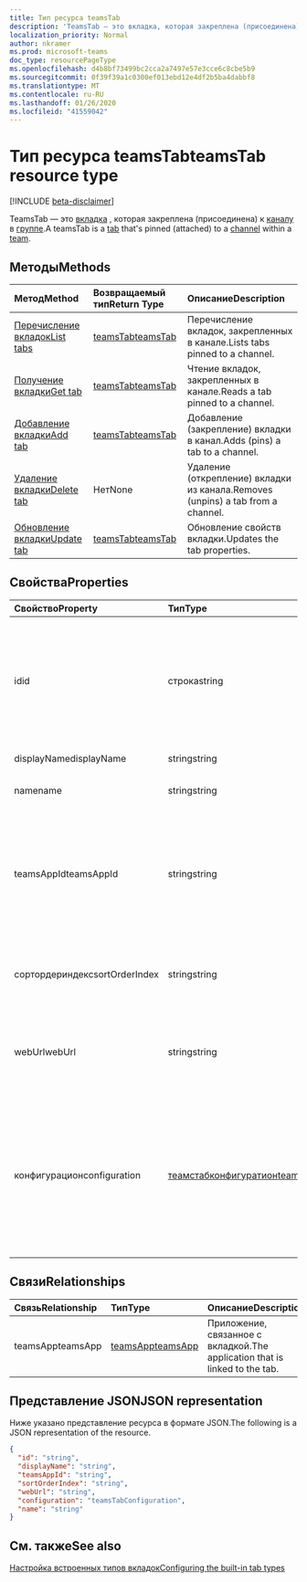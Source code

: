 ```yaml
---
title: Тип ресурса teamsTab
description: 'TeamsTab — это вкладка, которая закреплена (присоединена) к каналу в группе. '
localization_priority: Normal
author: nkramer
ms.prod: microsoft-teams
doc_type: resourcePageType
ms.openlocfilehash: d4b8bf73499bc2cca2a7497e57e3cce6c8cbe5b9
ms.sourcegitcommit: 0f39f39a1c0300ef013ebd12e4df2b5ba4dabbf8
ms.translationtype: MT
ms.contentlocale: ru-RU
ms.lasthandoff: 01/26/2020
ms.locfileid: "41559042"
---
```

# <a name="teamstab-resource-type"></a><span data-ttu-id="ba5ff-103">Тип ресурса teamsTab</span><span class="sxs-lookup"><span data-stu-id="ba5ff-103">teamsTab resource type</span></span>

[!INCLUDE [beta-disclaimer](../../includes/beta-disclaimer.md)]

<span data-ttu-id="ba5ff-104">TeamsTab — это [вкладка](../resources/teamstab.md) , которая закреплена (присоединена) к [каналу](channel.md) в [группе](team.md).</span><span class="sxs-lookup"><span data-stu-id="ba5ff-104">A teamsTab is a [tab](../resources/teamstab.md) that's pinned (attached) to a [channel](channel.md) within a [team](team.md).</span></span> 

## <a name="methods"></a><span data-ttu-id="ba5ff-105">Методы</span><span class="sxs-lookup"><span data-stu-id="ba5ff-105">Methods</span></span>

| <span data-ttu-id="ba5ff-106">Метод</span><span class="sxs-lookup"><span data-stu-id="ba5ff-106">Method</span></span>       | <span data-ttu-id="ba5ff-107">Возвращаемый тип</span><span class="sxs-lookup"><span data-stu-id="ba5ff-107">Return Type</span></span>  |<span data-ttu-id="ba5ff-108">Описание</span><span class="sxs-lookup"><span data-stu-id="ba5ff-108">Description</span></span>|
|:---------------|:--------|:----------|
|[<span data-ttu-id="ba5ff-109">Перечисление вкладок</span><span class="sxs-lookup"><span data-stu-id="ba5ff-109">List tabs</span></span>](../api/teamstab-list.md) | [<span data-ttu-id="ba5ff-110">teamsTab</span><span class="sxs-lookup"><span data-stu-id="ba5ff-110">teamsTab</span></span>](teamstab.md) | <span data-ttu-id="ba5ff-111">Перечисление вкладок, закрепленных в канале.</span><span class="sxs-lookup"><span data-stu-id="ba5ff-111">Lists tabs pinned to a channel.</span></span>|
|[<span data-ttu-id="ba5ff-112">Получение вкладки</span><span class="sxs-lookup"><span data-stu-id="ba5ff-112">Get tab</span></span>](../api/teamstab-get.md) | [<span data-ttu-id="ba5ff-113">teamsTab</span><span class="sxs-lookup"><span data-stu-id="ba5ff-113">teamsTab</span></span>](teamstab.md) | <span data-ttu-id="ba5ff-114">Чтение вкладок, закрепленных в канале.</span><span class="sxs-lookup"><span data-stu-id="ba5ff-114">Reads a tab pinned to a channel.</span></span>|
|[<span data-ttu-id="ba5ff-115">Добавление вкладки</span><span class="sxs-lookup"><span data-stu-id="ba5ff-115">Add tab</span></span>](../api/teamstab-add.md) | [<span data-ttu-id="ba5ff-116">teamsTab</span><span class="sxs-lookup"><span data-stu-id="ba5ff-116">teamsTab</span></span>](teamstab.md) | <span data-ttu-id="ba5ff-117">Добавление (закрепление) вкладки в канал.</span><span class="sxs-lookup"><span data-stu-id="ba5ff-117">Adds (pins) a tab to a channel.</span></span>|
|[<span data-ttu-id="ba5ff-118">Удаление вкладки</span><span class="sxs-lookup"><span data-stu-id="ba5ff-118">Delete tab</span></span>](../api/teamstab-delete.md) | <span data-ttu-id="ba5ff-119">Нет</span><span class="sxs-lookup"><span data-stu-id="ba5ff-119">None</span></span> | <span data-ttu-id="ba5ff-120">Удаление (открепление) вкладки из канала.</span><span class="sxs-lookup"><span data-stu-id="ba5ff-120">Removes (unpins) a tab from a channel.</span></span>|
|[<span data-ttu-id="ba5ff-121">Обновление вкладки</span><span class="sxs-lookup"><span data-stu-id="ba5ff-121">Update tab</span></span>](../api/teamstab-update.md) | [<span data-ttu-id="ba5ff-122">teamsTab</span><span class="sxs-lookup"><span data-stu-id="ba5ff-122">teamsTab</span></span>](teamstab.md) | <span data-ttu-id="ba5ff-123">Обновление свойств вкладки.</span><span class="sxs-lookup"><span data-stu-id="ba5ff-123">Updates the tab properties.</span></span>|


## <a name="properties"></a><span data-ttu-id="ba5ff-124">Свойства</span><span class="sxs-lookup"><span data-stu-id="ba5ff-124">Properties</span></span>

|<span data-ttu-id="ba5ff-125">Свойство</span><span class="sxs-lookup"><span data-stu-id="ba5ff-125">Property</span></span>|<span data-ttu-id="ba5ff-126">Тип</span><span class="sxs-lookup"><span data-stu-id="ba5ff-126">Type</span></span>|<span data-ttu-id="ba5ff-127">Описание</span><span class="sxs-lookup"><span data-stu-id="ba5ff-127">Description</span></span>|
|:---------------|:--------|:----------|
|  <span data-ttu-id="ba5ff-128">id</span><span class="sxs-lookup"><span data-stu-id="ba5ff-128">id</span></span>              |   <span data-ttu-id="ba5ff-129">строка</span><span class="sxs-lookup"><span data-stu-id="ba5ff-129">string</span></span>                  |  <span data-ttu-id="ba5ff-130">Идентификатор, который уникальным образом определяет определенный экземпляр вкладки канала. только чтение.</span><span class="sxs-lookup"><span data-stu-id="ba5ff-130">Identifier that uniquely identifies a specific instance of a channel tab. Read only.</span></span>     |
|  <span data-ttu-id="ba5ff-131">displayName</span><span class="sxs-lookup"><span data-stu-id="ba5ff-131">displayName</span></span>            |   <span data-ttu-id="ba5ff-132">string</span><span class="sxs-lookup"><span data-stu-id="ba5ff-132">string</span></span>                  |  <span data-ttu-id="ba5ff-133">Имя вкладки.</span><span class="sxs-lookup"><span data-stu-id="ba5ff-133">Name of the tab.</span></span>     |
|  <span data-ttu-id="ba5ff-134">name</span><span class="sxs-lookup"><span data-stu-id="ba5ff-134">name</span></span>            |   <span data-ttu-id="ba5ff-135">string</span><span class="sxs-lookup"><span data-stu-id="ba5ff-135">string</span></span>                  |  <span data-ttu-id="ba5ff-136">Устаревшие Имя вкладки.</span><span class="sxs-lookup"><span data-stu-id="ba5ff-136">(Deprecated) Name of the tab.</span></span>     |
|  <span data-ttu-id="ba5ff-137">teamsAppId</span><span class="sxs-lookup"><span data-stu-id="ba5ff-137">teamsAppId</span></span>           |   <span data-ttu-id="ba5ff-138">string</span><span class="sxs-lookup"><span data-stu-id="ba5ff-138">string</span></span>             |  <span data-ttu-id="ba5ff-139">Идентификатор определения приложения вкладки. Это значение нельзя изменить после создания вкладки.</span><span class="sxs-lookup"><span data-stu-id="ba5ff-139">App definition identifier of the tab. This value cannot be changed after tab creation.</span></span>     |
|  <span data-ttu-id="ba5ff-140">сортордериндекс</span><span class="sxs-lookup"><span data-stu-id="ba5ff-140">sortOrderIndex</span></span>  |   <span data-ttu-id="ba5ff-141">string</span><span class="sxs-lookup"><span data-stu-id="ba5ff-141">string</span></span>                  |  <span data-ttu-id="ba5ff-142">Индекс заказа, используемого для сортировки вкладок.</span><span class="sxs-lookup"><span data-stu-id="ba5ff-142">Index of the order used for sorting tabs.</span></span>     |
|  <span data-ttu-id="ba5ff-143">webUrl</span><span class="sxs-lookup"><span data-stu-id="ba5ff-143">webUrl</span></span>          |   <span data-ttu-id="ba5ff-144">string</span><span class="sxs-lookup"><span data-stu-id="ba5ff-144">string</span></span>                  |  <span data-ttu-id="ba5ff-145">URL-адрес глубокой ссылки для экземпляра вкладки.</span><span class="sxs-lookup"><span data-stu-id="ba5ff-145">Deep link url of the tab instance.</span></span> <span data-ttu-id="ba5ff-146">Только для чтения.</span><span class="sxs-lookup"><span data-stu-id="ba5ff-146">Read only.</span></span>     |
|  <span data-ttu-id="ba5ff-147">конфигурацион</span><span class="sxs-lookup"><span data-stu-id="ba5ff-147">configuration</span></span>        |   [<span data-ttu-id="ba5ff-148">теамстабконфигуратион</span><span class="sxs-lookup"><span data-stu-id="ba5ff-148">teamsTabConfiguration</span></span>](teamstabconfiguration.md) |  <span data-ttu-id="ba5ff-149">Контейнер для настраиваемых параметров, применяемых к вкладке. Вкладка считается настроенной только после задания этого свойства.</span><span class="sxs-lookup"><span data-stu-id="ba5ff-149">Container for custom settings applied to a tab. The tab is considered configured only once this property is set.</span></span>     |

## <a name="relationships"></a><span data-ttu-id="ba5ff-150">Связи</span><span class="sxs-lookup"><span data-stu-id="ba5ff-150">Relationships</span></span>

| <span data-ttu-id="ba5ff-151">Связь</span><span class="sxs-lookup"><span data-stu-id="ba5ff-151">Relationship</span></span> | <span data-ttu-id="ba5ff-152">Тип</span><span class="sxs-lookup"><span data-stu-id="ba5ff-152">Type</span></span>   | <span data-ttu-id="ba5ff-153">Описание</span><span class="sxs-lookup"><span data-stu-id="ba5ff-153">Description</span></span> |
|:---------------|:--------|:----------|
|<span data-ttu-id="ba5ff-154">teamsApp</span><span class="sxs-lookup"><span data-stu-id="ba5ff-154">teamsApp</span></span>|[<span data-ttu-id="ba5ff-155">teamsApp</span><span class="sxs-lookup"><span data-stu-id="ba5ff-155">teamsApp</span></span>](teamsapp.md) | <span data-ttu-id="ba5ff-156">Приложение, связанное с вкладкой.</span><span class="sxs-lookup"><span data-stu-id="ba5ff-156">The application that is linked to the tab.</span></span> |

## <a name="json-representation"></a><span data-ttu-id="ba5ff-157">Представление JSON</span><span class="sxs-lookup"><span data-stu-id="ba5ff-157">JSON representation</span></span>

<span data-ttu-id="ba5ff-158">Ниже указано представление ресурса в формате JSON.</span><span class="sxs-lookup"><span data-stu-id="ba5ff-158">The following is a JSON representation of the resource.</span></span>


<!-- {
  "blockType": "resource",
  "baseType": "microsoft.graph.entity",
  "@odata.type": "microsoft.graph.teamsTab"
}-->

```json
{
  "id": "string",
  "displayName": "string",
  "teamsAppId": "string",
  "sortOrderIndex": "string",
  "webUrl": "string",
  "configuration": "teamsTabConfiguration",
  "name": "string"
}

```

<!-- uuid: 8fcb5dbc-d5aa-4681-8e31-b001d5168d79
2015-10-25 14:57:30 UTC -->
<!--
{
  "type": "#page.annotation",
  "description": "teamsTab resource",
  "keywords": "",
  "section": "documentation",
  "tocPath": "",
  "suppressions": []
}
-->

## <a name="see-also"></a><span data-ttu-id="ba5ff-159">См. также</span><span class="sxs-lookup"><span data-stu-id="ba5ff-159">See also</span></span>

[<span data-ttu-id="ba5ff-160">Настройка встроенных типов вкладок</span><span class="sxs-lookup"><span data-stu-id="ba5ff-160">Configuring the built-in tab types</span></span>](/graph/teams-configuring-builtin-tabs)
